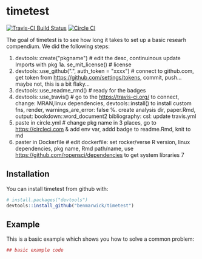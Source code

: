 
<!-- README.md is generated from README.Rmd. Please edit that file -->
timetest
========

[![Travis-CI Build Status](https://travis-ci.org/benmarwick/timetest.svg?branch=master)](https://travis-ci.org/benmarwick/timetest) [![Circle CI](https://circleci.com/gh/benmarwick/timetest.svg?style=shield&circle-token=:circle-token)](https://circleci.com/gh/benmarwick/timetest)

The goal of timetest is to see how long it takes to set up a basic researh compendium. We did the following steps:

1.  devtools::create("pkgname") \# edit the desc, continuinous update Imports with pkg 1a. se\_mit\_license() \# license
2.  devtools::use\_github(".", auth\_token = "xxxx") \# connect to github.com, get token from <https://github.com/settings/tokens>, commit, push... maybe not, this is a bit flaky...
3.  devtools::use\_readme\_rmd() \# ready for the badges
4.  devtools::use\_travis() \# go to the <https://travis-ci.org/> to connect, change: MRAN,linux dependencies, devtools::install() to install custom fns, render, warnings\_are\_error: false %. create analysis dir, paper.Rmd, output: bookdown::word\_document2 bibliography: csl: update travis.yml
5.  paste in circle.yml \# change pkg name in 3 places, go to <https://circleci.com> & add env var, addd badge to readme.Rmd, knit to md
6.  paster in Dockerfile \# edit dockerfile: set rocker/verse R version, linux dependencies, pkg name, Rmd path/name, use <https://github.com/ropensci/dependencies> to get system libraries 7

Installation
------------

You can install timetest from github with:

``` r
# install.packages("devtools")
devtools::install_github("benmarwick/timetest")
```

Example
-------

This is a basic example which shows you how to solve a common problem:

``` r
## basic example code
```
